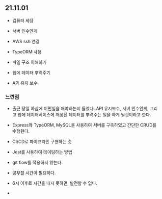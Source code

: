 ## 21.11.01
* 컴퓨터 세팅
* 서버 인수인계
* AWS ssh 연결
* TypeORM 사용
* 파일 구조 이해하기

* 웹에 데이터 뿌려주기
* API 유지 보수
### 느낀점
* 출근 당일 아침에 어떤일을 해야하는지 들었다. API 유지보수, 서버 인수인계,
그리고 웹에 데이터베이스에 저장된 데이터를 뿌려주는 일을 하게 될것이라고 한다.
* Express와 TypeORM, MySQL을 사용하여 서버를 구축하였고 간단한 CRUD를 수행한다. 
* CI/CD로 파이프라인 구현하는 것
* Jest를 사용하여 테이팅하는 방법
* git flow를 적용하지 않는다. 

* 공부할 시간이 필요하다. 
* 6시 이후로 시간을 내지 못하면, 발전할 수 없다.
* 